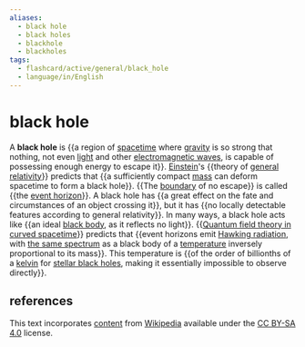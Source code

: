 ```yaml
---
aliases:
  - black hole
  - black holes
  - blackhole
  - blackholes
tags:
  - flashcard/active/general/black_hole
  - language/in/English
---
```


# black hole

A __black hole__ is {{a region of [spacetime](spacetime.md) where [gravity](gravity.md) is so strong that nothing, not even [light](light.md) and other [electromagnetic waves](electromagnetic%20radiation.md), is capable of possessing enough energy to escape it}}. [Einstein](Albert%20Einstein.md)'s {{theory of [general relativity](general%20relativity.md)}} predicts that {{a sufficiently compact [mass](mass.md) can deform spacetime to form a black hole}}. {{The [boundary](boundary%20(topology).md) of no escape}} is called {{the [event horizon](event%20horizon.md)}}. A black hole has {{a great effect on the fate and circumstances of an object crossing it}}, but it has {{no locally detectable features according to general relativity}}. In many ways, a black hole acts like {{an ideal [black body](black%20body.md), as it reflects no light}}. {{[Quantum field theory in curved spacetime](quantum%20field%20theory%20in%20curved%20spacetime.md)}} predicts that {{event horizons emit [Hawking radiation](hawking%20radiation.md), with [the same spectrum](thermal%20radiation.md) as a black body of a [temperature](temperature.md) inversely proportional to its mass}}. This temperature is {{of the order of billionths of a [kelvin](Kelvin.md) for [stellar black holes](stellar%20black%20hole.md), making it essentially impossible to observe directly}}. <!--SR:!2025-04-20,184,310!2024-11-03,68,310!2025-01-04,108,290!2025-04-04,178,310!2025-02-13,140,310!2024-10-20,59,310!2025-03-29,165,310!2024-12-30,106,290!2025-01-21,115,290!2025-03-30,173,310!2025-04-24,198,310-->

## references

This text incorporates [content](https://en.wikipedia.org/wiki/black_hole) from [Wikipedia](Wikipedia.md) available under the [CC BY-SA 4.0](https://creativecommons.org/licenses/by-sa/4.0/) license.
